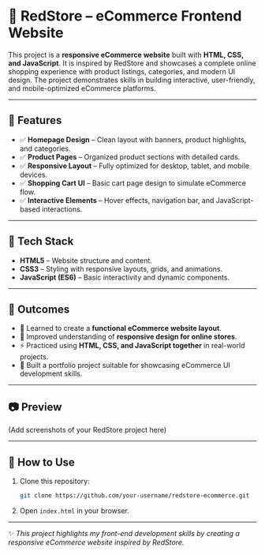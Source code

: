 # 📌 RedStore – eCommerce Frontend Website  

This project is a **responsive eCommerce website** built with **HTML, CSS, and JavaScript**. It is inspired by RedStore and showcases a complete online shopping experience with product listings, categories, and modern UI design. The project demonstrates skills in building interactive, user-friendly, and mobile-optimized eCommerce platforms.  

---

## 🔹 Features  
- ✅ **Homepage Design** – Clean layout with banners, product highlights, and categories.  
- ✅ **Product Pages** – Organized product sections with detailed cards.  
- ✅ **Responsive Layout** – Fully optimized for desktop, tablet, and mobile devices.  
- ✅ **Shopping Cart UI** – Basic cart page design to simulate eCommerce flow.  
- ✅ **Interactive Elements** – Hover effects, navigation bar, and JavaScript-based interactions.  

---

## 🔹 Tech Stack  
- **HTML5** – Website structure and content.  
- **CSS3** – Styling with responsive layouts, grids, and animations.  
- **JavaScript (ES6)** – Basic interactivity and dynamic components.  

---

## 🔹 Outcomes  
- 🚀 Learned to create a **functional eCommerce website layout**.  
- 🎨 Improved understanding of **responsive design for online stores**.  
- ⚡ Practiced using **HTML, CSS, and JavaScript together** in real-world projects.  
- 📱 Built a portfolio project suitable for showcasing eCommerce UI development skills.  

---

## 📷 Preview  
(Add screenshots of your RedStore project here)  

---

## 🔧 How to Use  
1. Clone this repository:  
   ```bash
   git clone https://github.com/your-username/redstore-ecommerce.git
   ```  
2. Open `index.html` in your browser.  

---

✨ *This project highlights my front-end development skills by creating a responsive eCommerce website inspired by RedStore.*  

